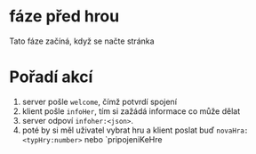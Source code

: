# fáze před hrou
Tato fáze začíná, když se načte stránka

# Pořadí akcí
1) server pošle `welcome`, čímž potvrdí spojení
2) klient pošle `infoHer`, tím si zažádá informace co může dělat
3) server odpoví `infoher:<json>`.
4) poté by si měl uživatel vybrat hru a klient poslat buď `novaHra:<typHry:number>` nebo `pripojeniKeHre
